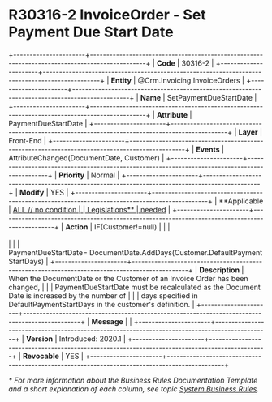 ﻿---
erp.type: front-end-business-rule
erp.entity: Crm.Invoicing.InvoiceOrders
---

# R30316-2 InvoiceOrder - Set Payment Due Start Date
+----------------------+-----------------------------------------------------------------------------------------------+
| **Code**             | 30316-2                                                                                       |
+----------------------+-----------------------------------------------------------------------------------------------+
| **Entity**           | @Crm.Invoicing.InvoiceOrders                                                                  |
+----------------------+-----------------------------------------------------------------------------------------------+
| **Name**             | SetPaymentDueStartDate                                                                        |
+----------------------+-----------------------------------------------------------------------------------------------+
| **Attribute**        | PaymentDueStartDate                                                                           |
+----------------------+-----------------------------------------------------------------------------------------------+
| **Layer**            | Front-End                                                                                     |
+----------------------+-----------------------------------------------------------------------------------------------+
| **Events**           | AttributeChanged(DocumentDate, Customer)                                                      |
+----------------------+-----------------------------------------------------------------------------------------------+
| **Priority**         | Normal                                                                                        |
+----------------------+-----------------------------------------------------------------------------------------------+
| **Modify**           | YES                                                                                           |
+----------------------+-----------------------------------------------------------------------------------------------+
| **Applicable         | [ALL // no condition                                                                          |
| Legislations**       | needed](xref:applicable-legislations)                                                         |
+----------------------+-----------------------------------------------------------------------------------------------+
| **Action**           | IF(Customer!=null)                                                                            |
|                      | <br/><br/>                                                                                    |
|                      | PaymentDueStartDate= DocumentDate.AddDays(Customer.DefaultPaymentStartDays)                   |
+----------------------+-----------------------------------------------------------------------------------------------+
| **Description**      | When the DocumentDate or the Customer of an Invoice Order has been changed,                   |
|                      | PaymentDueStartDate must be recalculated as the Document Date is increased by the number of   |
|                      | days specified in DefaultPaymentStartDays in the customer\'s definition.                      |
+----------------------+-----------------------------------------------------------------------------------------------+
| **Message**          |                                                                                               |
+----------------------+-----------------------------------------------------------------------------------------------+
| **Version**          | Introduced: 2020.1                                                                            |
+----------------------+-----------------------------------------------------------------------------------------------+
| **Revocable**        | YES                                                                                           |
+----------------------+-----------------------------------------------------------------------------------------------+

*\* For more information about the Business Rules Documentation Template and a short explanation of each column, see
topic [System Business Rules](../templates/template-description-system-business-rules.md).*
